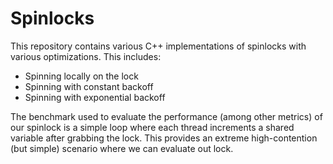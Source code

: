 # Spinlocks

This repository contains various C++ implementations of spinlocks with various optimizations. This includes:

- Spinning locally on the lock
- Spinning with constant backoff
- Spinning with exponential backoff

The benchmark used to evaluate the performance (among other metrics) of our spinlock is a simple loop where each thread increments a shared variable after grabbing the lock. This provides an extreme high-contention (but simple) scenario where we can evaluate out lock.

